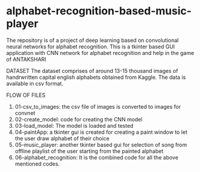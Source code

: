 # alphabet-recognition-based-music-player
The repository is of a project of deep learning based on convolutional neural networks for alphabet recognition. 
This is a tkinter based GUI application with CNN network for alphabet recognition and help in the game of ANTAKSHARI

DATASET
The dataset comprises of around 13-15 thousand images of handrwritten capital english alphabets obtained from Kaggle. The data is available in csv format.

FLOW OF FILES
1. 01-csv_to_images: the csv file of images is converted to images for convnet
2. 02-create_model: code for creating the CNN model
3. 03-load_model: The model is loaded and tested 
4. 04-paintApp: a tkinter gui is created for creating a paint window to let the user draw                 alphabet of their choice
5. 05-music_player: another tkinter based gui for selection of song from offline playlist of 		    the user starting from the painted alphabet
6. 06-alphabet_recognition: It is the combined code for all the above mentioned codes.

